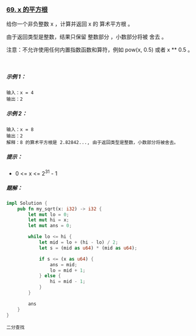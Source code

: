### [69. x 的平方根 ](https://leetcode.cn/problems/sqrtx/)

给你一个非负整数 x ，计算并返回 x 的 算术平方根 。

由于返回类型是整数，结果只保留 整数部分 ，小数部分将被 舍去 。

注意：不允许使用任何内置指数函数和算符，例如 pow(x, 0.5) 或者 x ** 0.5 。

 

##### 示例 1：
```
输入：x = 4
输出：2
```

##### 示例 2：
```
输入：x = 8
输出：2
解释：8 的算术平方根是 2.82842..., 由于返回类型是整数，小数部分将被舍去。
```

##### 提示：
- 0 <= x <= 2<sup>31</sup> - 1

##### 题解：
```rust
impl Solution {
    pub fn my_sqrt(x: i32) -> i32 {
        let mut lo = 0;
        let mut hi = x;
        let mut ans = 0;

        while lo <= hi {
            let mid = lo + (hi - lo) / 2;
            let s = (mid as u64) * (mid as u64);

            if s <= (x as u64) {
                ans = mid;
                lo = mid + 1;
            } else {
                hi = mid - 1;
            }
        }

        ans
    }
}
```

`二分查找`
